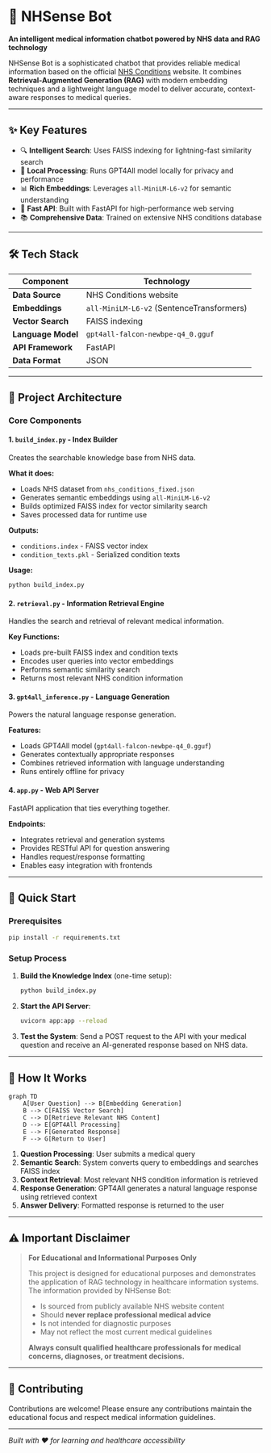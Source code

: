 # 🏥 NHSense Bot

**An intelligent medical information chatbot powered by NHS data and RAG technology**

NHSense Bot is a sophisticated chatbot that provides reliable medical information based on the official [NHS Conditions](https://www.nhs.uk/conditions/) website. It combines **Retrieval-Augmented Generation (RAG)** with modern embedding techniques and a lightweight language model to deliver accurate, context-aware responses to medical queries.

---

## ✨ Key Features

- 🔍 **Intelligent Search**: Uses FAISS indexing for lightning-fast similarity search
- 🧠 **Local Processing**: Runs GPT4All model locally for privacy and performance
- 📊 **Rich Embeddings**: Leverages `all-MiniLM-L6-v2` for semantic understanding
- 🚀 **Fast API**: Built with FastAPI for high-performance web serving
- 📚 **Comprehensive Data**: Trained on extensive NHS conditions database

---

## 🛠️ Tech Stack

| Component | Technology |
|-----------|------------|
| **Data Source** | NHS Conditions website |
| **Embeddings** | `all-MiniLM-L6-v2` (SentenceTransformers) |
| **Vector Search** | FAISS indexing |
| **Language Model** | `gpt4all-falcon-newbpe-q4_0.gguf` |
| **API Framework** | FastAPI |
| **Data Format** | JSON |

---

## 📂 Project Architecture

### Core Components

#### 1. **`build_index.py`** - Index Builder
Creates the searchable knowledge base from NHS data.

**What it does:**
- Loads NHS dataset from `nhs_conditions_fixed.json`
- Generates semantic embeddings using `all-MiniLM-L6-v2`
- Builds optimized FAISS index for vector similarity search
- Saves processed data for runtime use

**Outputs:**
- `conditions.index` - FAISS vector index
- `condition_texts.pkl` - Serialized condition texts

**Usage:**
```bash
python build_index.py
```

#### 2. **`retrieval.py`** - Information Retrieval Engine
Handles the search and retrieval of relevant medical information.

**Key Functions:**
- Loads pre-built FAISS index and condition texts
- Encodes user queries into vector embeddings
- Performs semantic similarity search
- Returns most relevant NHS condition information

#### 3. **`gpt4all_inference.py`** - Language Generation
Powers the natural language response generation.

**Features:**
- Loads GPT4All model (`gpt4all-falcon-newbpe-q4_0.gguf`)
- Generates contextually appropriate responses
- Combines retrieved information with language understanding
- Runs entirely offline for privacy

#### 4. **`app.py`** - Web API Server
FastAPI application that ties everything together.

**Endpoints:**
- Integrates retrieval and generation systems
- Provides RESTful API for question answering
- Handles request/response formatting
- Enables easy integration with frontends

---

## 🚀 Quick Start

### Prerequisites
```bash
pip install -r requirements.txt
```

### Setup Process

1. **Build the Knowledge Index** (one-time setup):
   ```bash
   python build_index.py
   ```
   
2. **Start the API Server**:
   ```bash
   uvicorn app:app --reload
   ```

3. **Test the System**:
   Send a POST request to the API with your medical question and receive an AI-generated response based on NHS data.

---

## 🔄 How It Works

```mermaid
graph TD
    A[User Question] --> B[Embedding Generation]
    B --> C[FAISS Vector Search]
    C --> D[Retrieve Relevant NHS Content]
    D --> E[GPT4All Processing]
    E --> F[Generated Response]
    F --> G[Return to User]
```

1. **Question Processing**: User submits a medical query
2. **Semantic Search**: System converts query to embeddings and searches FAISS index
3. **Context Retrieval**: Most relevant NHS condition information is retrieved
4. **Response Generation**: GPT4All generates a natural language response using retrieved context
5. **Answer Delivery**: Formatted response is returned to the user

---


## ⚠️ Important Disclaimer

> **For Educational and Informational Purposes Only**
> 
> This project is designed for educational purposes and demonstrates the application of RAG technology in healthcare information systems. The information provided by NHSense Bot:
> 
> - Is sourced from publicly available NHS website content
> - Should **never replace professional medical advice**
> - Is not intended for diagnostic purposes
> - May not reflect the most current medical guidelines
> 
> **Always consult qualified healthcare professionals for medical concerns, diagnoses, or treatment decisions.**

---



## 🤝 Contributing

Contributions are welcome! Please ensure any contributions maintain the educational focus and respect medical information guidelines.

---

*Built with ❤️ for learning and healthcare accessibility*
